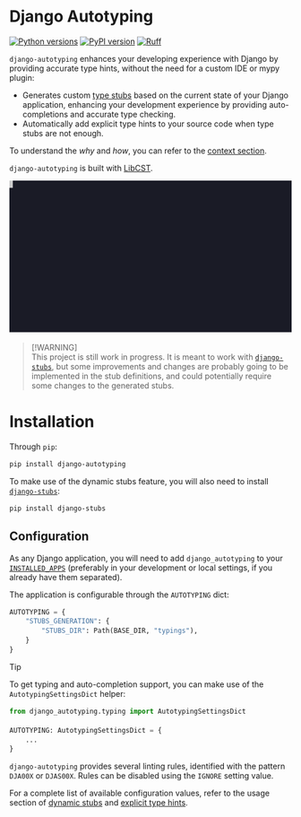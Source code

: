 # Django Autotyping

[![Python versions](https://img.shields.io/pypi/pyversions/django-autotyping.svg)](https://www.python.org/downloads/)
[![PyPI version](https://img.shields.io/pypi/v/django-autotyping.svg)](https://pypi.org/project/django-autotyping/)
[![Ruff](https://img.shields.io/endpoint?url=https://raw.githubusercontent.com/astral-sh/ruff/main/assets/badge/v2.json)](https://github.com/astral-sh/ruff)

`django-autotyping` enhances your developing experience with Django by providing accurate type hints, without the need for
a custom IDE or mypy plugin:

- Generates custom [type stubs](https://typing.readthedocs.io/en/latest/source/stubs.html#stubs) based on the current state of your Django application, enhancing your development experience by providing auto-completions and accurate type checking.
- Automatically add explicit type hints to your source code when type stubs are not enough.

To understand the *why* and *how*, you can refer to the [context section](https://viicos.github.io/django-autotyping/context/).

`django-autotyping` is built with [LibCST](https://github.com/Instagram/LibCST/).

<p align="center">
  <img src="./docs/assets/demo.svg">
</p>

> [!WARNING]\
> This project is still work in progress. It is meant to work with [`django-stubs`](https://github.com/typeddjango/django-stubs), but some improvements and changes are probably going to be
> implemented in the stub definitions, and could potentially require some changes to the generated stubs.

# Installation

Through `pip`:

```sh
pip install django-autotyping
```

To make use of the dynamic stubs feature, you will also need to install [`django-stubs`](https://github.com/typeddjango/django-stubs):

```sh
pip install django-stubs
```

## Configuration

As any Django application, you will need to add `django_autotyping` to your [`INSTALLED_APPS`](https://docs.djangoproject.com/en/dev/ref/settings/#std-setting-INSTALLED_APPS)
(preferably in your development or local settings, if you already have them separated).

The application is configurable through the `AUTOTYPING` dict:

```python
AUTOTYPING = {
    "STUBS_GENERATION": {
        "STUBS_DIR": Path(BASE_DIR, "typings"),
    }
}
```

> [!TIP]
> To get typing and auto-completion support, you can make use of the `AutotypingSettingsDict` helper:
>
>   ```python
>   from django_autotyping.typing import AutotypingSettingsDict
>
>   AUTOTYPING: AutotypingSettingsDict = {
>       ...
>   }
>   ```

`django-autotyping` provides several linting rules, identified with the pattern `DJA00X` or `DJAS00X`. Rules can be disabled
using the `IGNORE` setting value.

For a complete list of available configuration values, refer to the usage section of [dynamic stubs](https://viicos.github.io/django-autotyping/usage/dynamic_stubs/)
and [explicit type hints](https://viicos.github.io/django-autotyping/usage/explicit_type_hints/).
